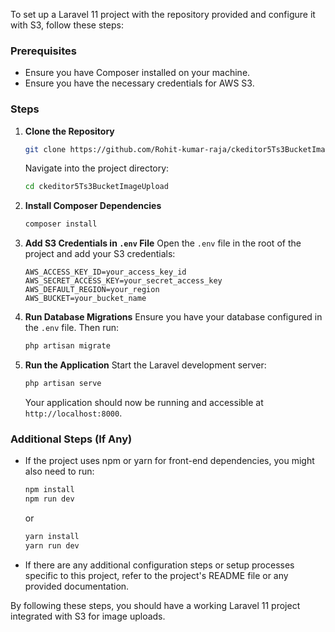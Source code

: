 To set up a Laravel 11 project with the repository provided and configure it with S3, follow these steps:

### Prerequisites
- Ensure you have Composer installed on your machine.
- Ensure you have the necessary credentials for AWS S3.

### Steps

1. **Clone the Repository**
    ```bash
    git clone https://github.com/Rohit-kumar-raja/ckeditor5Ts3BucketImageUpload.git
    ```
    Navigate into the project directory:
    ```bash
    cd ckeditor5Ts3BucketImageUpload
    ```

2. **Install Composer Dependencies**
    ```bash
    composer install
    ```

3. **Add S3 Credentials in `.env` File**
    Open the `.env` file in the root of the project and add your S3 credentials:
    ```env
    AWS_ACCESS_KEY_ID=your_access_key_id
    AWS_SECRET_ACCESS_KEY=your_secret_access_key
    AWS_DEFAULT_REGION=your_region
    AWS_BUCKET=your_bucket_name
    ```

4. **Run Database Migrations**
    Ensure you have your database configured in the `.env` file. Then run:
    ```bash
    php artisan migrate
    ```

5. **Run the Application**
    Start the Laravel development server:
    ```bash
    php artisan serve
    ```
    Your application should now be running and accessible at `http://localhost:8000`.

### Additional Steps (If Any)

- If the project uses npm or yarn for front-end dependencies, you might also need to run:
    ```bash
    npm install
    npm run dev
    ```
  or
    ```bash
    yarn install
    yarn run dev
    ```

- If there are any additional configuration steps or setup processes specific to this project, refer to the project's README file or any provided documentation.

By following these steps, you should have a working Laravel 11 project integrated with S3 for image uploads.